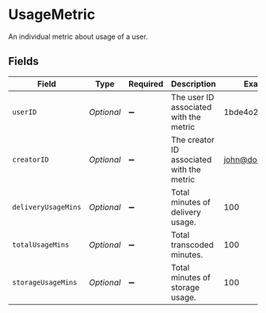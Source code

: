 # UsageMetric

An individual metric about usage of a user.



## Fields

| Field                                     | Type                                      | Required                                  | Description                               | Example                                   |
| ----------------------------------------- | ----------------------------------------- | ----------------------------------------- | ----------------------------------------- | ----------------------------------------- |
| `userID`                                  | *Optional<String>*                        | :heavy_minus_sign:                        | The user ID associated with the metric    | 1bde4o2i6xycudoy                          |
| `creatorID`                               | *Optional<String>*                        | :heavy_minus_sign:                        | The creator ID associated with the metric | john@doe.com                              |
| `deliveryUsageMins`                       | *Optional<Double>*                        | :heavy_minus_sign:                        | Total minutes of delivery usage.          | 100                                       |
| `totalUsageMins`                          | *Optional<Double>*                        | :heavy_minus_sign:                        | Total transcoded minutes.                 | 100                                       |
| `storageUsageMins`                        | *Optional<Double>*                        | :heavy_minus_sign:                        | Total minutes of storage usage.           | 100                                       |